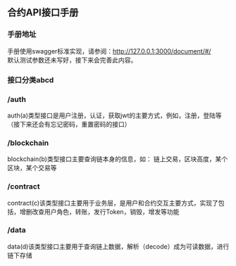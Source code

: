 ## 合约API接口手册



### 手册地址


手册使用swagger标准实现，请参阅：http://127.0.0.1:3000/document/#/  
默认测试参数还未写好，接下来会完善此内容。


### 接口分类abcd

### /auth

auth(a)类型接口是用户注册，认证，获取jwt的主要方式，例如，注册，登陆等（接下来还会有忘记密码，重置密码的接口）

### /blockchain

blockchain(b)类型接口主要查询链本身的信息，如： 链上交易，区块高度，某个区块，某个交易等

### /contract

contract(c)该类型接口主要用于业务层，是用户和合约交互主要方式，实现了包括，增删改查用户角色，转账，发行Token，销毁，增发等功能

### /data

data(d)该类型接口主要用于查询链上数据，解析（decode）成为可读数据，进行链下存储




